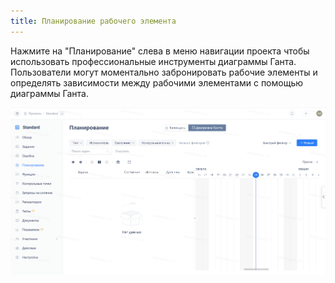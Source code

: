 ```yaml
---
title: Планирование рабочего элемента
---
```


Нажмите на "Планирование" слева в меню навигации проекта чтобы использовать профессиональные инструменты диаграммы Ганта. Пользователи могут моментально забронировать рабочие элементы и определять зависимости между рабочими элементами с помощью диаграммы Ганта.

![Описание изображения](../docs/assets/image534.png)